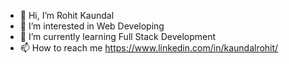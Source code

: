- 👋 Hi, I’m Rohit Kaundal
- 👀 I’m interested in Web Developing
- 🌱 I’m currently learning Full Stack Development
- 📫 How to reach me https://www.linkedin.com/in/kaundalrohit/


